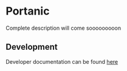 # Portanic
Complete description will come sooooooooon


## Development

Developer documentation can be found [here](docs/dev.md)